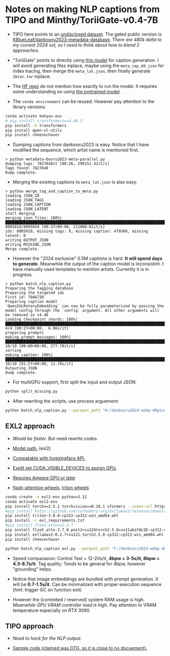 # Notes on making NLP captions from TIPO and Minthy/ToriiGate-v0.4-7B #

- TIPO here points to an [undisclosed dataset](https://discord.com/channels/1027129024054575174/1027407524334411816/1331702641285398529). The gated public version is [KBlueLeaf/danbooru2023-metadata-database](https://huggingface.co/datasets/KBlueLeaf/danbooru2023-metadata-database). *There are 480k delta to my current 2024 set, so I need to think about how to blend 2 approaches.*

- "ToriiGate" points to directly using [this model](https://huggingface.co/Minthy/ToriiGate-v0.4-7B) for caption generation. I will avoid generating files inplace, maybe using the `meta_cap_dd.json` for index tracing, then merge the `meta_lat.json`, then finally generate `1ktar.tar` inplace.

- The [HF repo](https://huggingface.co/Minthy/ToriiGate-v0.4-7B) do not mention how exactly to run the model. It requires some understanding on using [the pretrained model](https://huggingface.co/Qwen/Qwen2-VL-7B).

- The `conda environment` can be reused. However pay attention to the library versions.

```sh
conda activate kohyas-env
# pip install transformers==4.48.2
pip install -U transformers 
pip install qwen-vl-utils
pip install cheesechaser
```

- Dumping captions from danbooru2023 is easy. Notice that I have modified the sequence, which artist name is mentioned first.

```log
> python metadata-booru2023-meta-parallel.py
dumping tags: 7827640it [00:26, 296151.42it/s]
Tags found: 7827640
Dump complete.
```

- Merging the existing captions to `meta_lat.json` is also easy.

```log
> python merge_tag_and_caption_to_meta.py
loading JSON_ID
loading JSON_TAGS
loading JSON_CAPTION
loading JSON_LATENT
start merging
merging json files: 100%|███████████████████████████████████████████████████████████████████████████████████████████████████████████████████| 8005010/8005010 [00:37<00:00, 211000.01it/s] 
ids: 8005010, missing tags: 0, missing caption: 479366, missing latent: 0
writing OUTPUT_JSON
writing MISSING_JSON
Merge complete.
```

- However the "2024 exclusive" 0.5M captions is hard. **It will spend days to generate.** Meanwhile the output of the caption model is inconsistint. I have manually used templates to mention artists. Currently it is in progress.

```log
> python batch_nlp_caption.py
Preparing the tagging database
Preparing the targeted ids
First id: 7866720
Preparing caption model
`Qwen2VLRotaryEmbedding` can now be fully parameterized by passing the model config through the `config` argument. All other arguments will be removed in v4.46
Loading checkpoint shards: 100%|████████████████████████████████████████████████████████████████████████████████████████████████████████████| 4/4 [00:27<00:00,  6.96s/it] 
preparing prompts
making prompt messages: 100%|███████████████████████████████████████████████████████████████████████████████████████████████████████████████| 10/10 [00:00<00:00, 277.78it/s] 
sorting
making caption: 100%|███████████████████████████████████████████████████████████████████████████████████████████████████████████████████████| 10/10 [01:57<00:00, 11.78s/it] 
Outputing JSON
Dump complete.
```

- For multiGPU support, first split the input and output JSON:

```sh
python split_missing.py
```

- After rewriting the scripts, use process arguement:

```sh
python batch_nlp_caption.py --parquet_path "H:/danbooru2024-webp-4Mpixel/metadata.parquet" --device "cuda:0" --fp16 --prompt_threads 48 --img_dir "H:/danbooru2024-webp-4Mpixel/kohyas_finetune/" --in_json "./missing.json" --out_json_good "./meta_cap_2024_toriigate_good.json" --out_json_bad "./meta_cap_2024_toriigate_bad.json" --start_index 3075 --end_index 3079
```

## EXL2 approach ##

- *Would be faster.* But need rewrite codes.

- [Model path.](https://huggingface.co/Minthy/ToriiGate-v0.4-7B-exl2-8bpw) (exl2)

- [Compatable with huggingface API.](https://python.langchain.com/docs/integrations/llms/exllamav2/)

- [Explit set CUDA_VISIBLE_DEVICES to assign GPU.](https://github.com/turboderp-org/exllamav2/issues/349)

- [Requires Ampere GPU or later](https://github.com/turboderp-org/exllamav2/issues/480)

- [flash-attention wheels](https://huggingface.co/lldacing/flash-attention-windows-wheel/tree/main), [triton wheels](https://huggingface.co/madbuda/triton-windows-builds/tree/main)

```sh
conda create -n exl2-env python=3.12
conda activate exl2-env
pip install torch==2.5.1 torchvision==0.20.1 xformers --index-url https://download.pytorch.org/whl/cu124
#pip install https://github.com/turboderp-org/exllamav2/releases/download/v0.2.7/exllamav2-0.2.7+cu121.torch2.5.0-cp312-cp312-win_amd64.whl
pip install triton-3.0.0-cp312-cp312-win_amd64.whl
pip install -r exl_requirements.txt
#pip install flash-attn==2.5.7
pip install flash_attn-2.7.0.post2+cu124torch2.5.0cxx11abiFALSE-cp312-cp312-win_amd64.whl
pip install exllamav2-0.2.7+cu121.torch2.5.0-cp312-cp312-win_amd64.whl
pip install cheesechaser
```

```sh
python batch_nlp_caption_exl.py --parquet_path "F:/danbooru2024-webp-4Mpixel/metadata.parquet" --device "cuda:0" --model_local_path "C:/Users/User/.cache/huggingface/hub/models--Minthy--ToriiGate-v0.4-7B-exl2-8bpw/snapshots/db4ff9e988b09765c98d9ef5485afeb60a0054e6" --img_dir "F:/just_astolfo/_test/" --in_json "./test_ids.json" --out_json_good "./exl_good_8.json" --out_json_bad "./exl_bad_8.json"
```

- Speed comparasion: Control Test = 12-20s/it, **4bpw = 3-5s/it, 8bpw = 4.3-8.7s/it**. Tag quality: Tends to be general for 4bpw, however "grounding" helps.

- Notice that image embeddings are bundled with prompt generation. It will be **0.7-1.5s/it**. Can be minimalized with proper execution sequence (hint: trigger GC on function exit)

- However the (commited / reserved) system RAM usage is high. *Meanwhile GPU VRAM controller load is high.* Pay attention to VRAM temperature especially on RTX 3090.

## TIPO approach ##

- *Need to hack for the NLP output.*

- [Sample code (claimed was DTG, so it is close to no docuement).](https://github.com/KohakuBlueleaf/KGen/blob/main/scripts/example.py)
